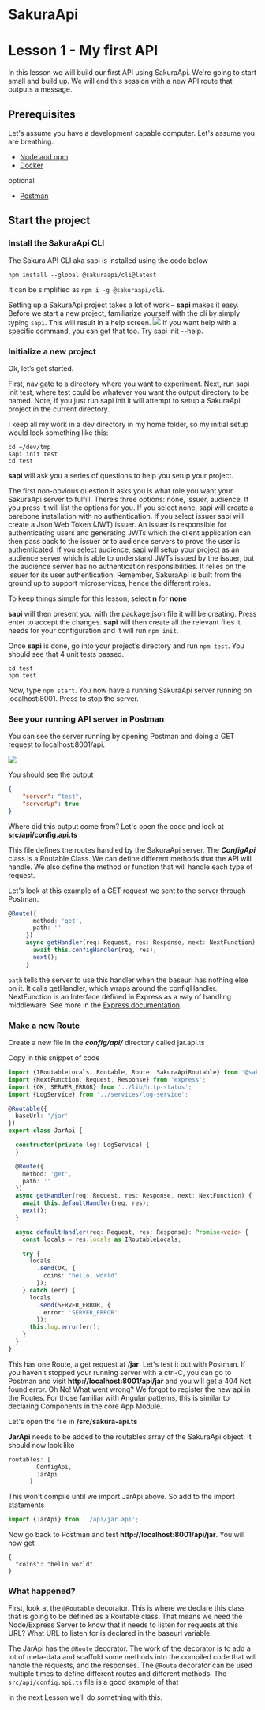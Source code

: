 # SakuraApi
# Lesson 1 - My first API

In this lesson we will build our first API using SakuraApi.  We're going to start small and build up.  We will end this session with a new API route that outputs a message.    

## Prerequisites 
Let's assume you have a development capable computer.  Let's assume you are breathing.   
- [Node and npm](https://www.npmjs.com/get-npm) 
- [Docker](https://docs.docker.com/engine/installation/)

optional
- [Postman](https://www.getpostman.com/)

## Start the project
### Install the SakuraApi CLI 
The Sakura API CLI aka sapi is installed using the code below
```
npm install --global @sakuraapi/cli@latest 
```
It can be simplified as 
`npm i -g @sakuraapi/cli`.  

Setting up a SakuraApi project takes a lot of work – __sapi__ makes it easy. Before we start a new project, familiarize yourself with the cli by simply typing `sapi`. This will result in a help screen.
![](.Tutorial-1_images/8732af32.png)
If you want help with a specific command, you can get that too. Try sapi init --help.

### Initialize a new project
Ok, let’s get started.

First, navigate to a directory where you want to experiment. Next, run sapi init test, where test could be whatever you want the output directory to be named. Note, if you just run sapi init it will attempt to setup a SakuraApi project in the current directory.

I keep all my work in a dev directory in my home folder, so my initial setup would look something like this:

```shell
cd ~/dev/tmp
sapi init test
cd test
```

__sapi__ will ask you a series of questions to help you setup your project.

The first non-obvious question it asks you is what role you want your SakuraApi server to fulfill.  There’s three options: none, issuer, audience. If you press <enter>it will list the options for you.  If you select none, sapi will create a barebone installation with no authentication.  If you select issuer sapi will create a Json Web Token (JWT) issuer.  An issuer is responsible for authenticating users and generating JWTs which the client application can then pass back to the issuer or to audience servers to prove the user is authenticated. If you select audience, sapi will setup your project as an audience server  which is able to understand JWTs issued by the issuer, but the audience server has no authentication responsibilities. It relies on the issuer for its user authentication. Remember, SakuraApi is built from the ground up to support microservices, hence the different roles.
 
To keep things simple for this lesson, select __n__ for __none__

__sapi__ will then present you with the package.json file it will be creating. Press enter to accept the changes. 
__sapi__ will then create all the relevant files it needs for your configuration and it will run `npm init`.

Once __sapi__ is done, go into your project’s directory and run `npm test`. You should see that 4 unit tests passed.

```angular2html
cd test
npm test
```

Now, type `npm start`. You now have a running SakuraApi server running on localhost:8001. Press <control-c> to stop the server.

### See your running API server in Postman
You can see the server running by opening Postman and doing a GET request to localhost:8001/api.  

![](.Tutorial-1_images/1c674a61.png)

You should see the output 

```json
{
    "server": "test",
    "serverUp": true
}
```

Where did this output come from?  Let's open the code and look at __src/api/config.api.ts__

This file defines the routes handled by the SakuraApi server.   The ___ConfigApi___ class is a Routable Class. We can define different methods that the API will handle.  We also define the method or function that will handle each type of request. 

Let's look at this example of a GET request we sent to the server through Postman.

```typescript 
@Route({
       method: 'get',
       path: ''
     })
     async getHandler(req: Request, res: Response, next: NextFunction) {
       await this.configHandler(req, res);
       next();
     }     
```

`path` tells the server to use this handler when the baseurl has nothing else on it.  It calls getHandler, which wraps around the configHandler.  NextFunction is an Interface defined in Express as a way of handling middleware.  See more in the [Express documentation](https://expressjs.com/en/guide/using-middleware.html).

### Make a new Route
Create a new file in the ___config/api/___ directory called jar.api.ts

Copy in this snippet of code 
```typescript
import {IRoutableLocals, Routable, Route, SakuraApiRoutable} from '@sakuraapi/api';
import {NextFunction, Request, Response} from 'express';
import {OK, SERVER_ERROR} from '../lib/http-status';
import {LogService} from '../services/log-service';

@Routable({
  baseUrl: '/jar'
})
export class JarApi { 

  constructor(private log: LogService) {
  }

  @Route({
    method: 'get',
    path: ''
  })
  async getHandler(req: Request, res: Response, next: NextFunction) {
    await this.defaultHandler(req, res);
    next();
  }

  async defaultHandler(req: Request, res: Response): Promise<void> {
    const locals = res.locals as IRoutableLocals;

    try {
      locals
        .send(OK, {
          coins: 'hello, world'
        });
    } catch (err) {
      locals
        .send(SERVER_ERROR, {
          error: 'SERVER_ERROR'
        });
      this.log.error(err);
    }
  }
}

```

This has one Route, a get request at __/jar__.  Let's test it out with Postman. If you haven't stopped your running server with a ctrl-C, you can go to Postman and visit __http://localhost:8001/api/jar__ and you will get a 404 Not found error.  Oh No!  What went wrong?  We forgot to register the new api in the Routes. For those familiar with Angular patterns, this is similar to declaring Components in the core App Module.  

Let's open the file in __/src/sakura-api.ts__

__JarApi__ needs to be added to the routables array of the SakuraApi object.  It should now look like 
```typescript
routables: [
        ConfigApi,
        JarApi
      ]
```

This won't compile until we import JarApi above.  So add to the import statements

```typescript
import {JarApi} from './api/jar.api';
```

Now go back to Postman and test __http://localhost:8001/api/jar__.  You will now get 

```
{
  "coins": "hello world"
}
```

### What happened?

First, look at the `@Routable` decorator.  This is where we declare this class that is going to be defined as a Routable class.  That means we need the Node/Express Server to know that it needs to listen for requests at this URL?  What URL to listen for is declared in the baseurl variable.  

The JarApi has the `@Route` decorator.  The work of the decorator is to add a lot of meta-data and scaffold some methods into the compiled code that will handle the requests, and the responses.  The `@Route` decorator can be used multiple times to define different routes and different methods.  The `src/api/config.api.ts` file is a good example of that

In the next Lesson we'll do something with this.  
